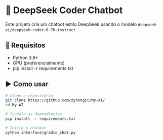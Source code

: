# 💬 DeepSeek Coder Chatbot

Este projeto cria um chatbot estilo DeepSeek usando o modelo `deepseek-ai/deepseek-coder-6.7b-instruct`.

## 🔧 Requisitos

- Python 3.8+
- GPU (preferencialmente)
- pip install -r requirements.txt

## ▶️ Como usar

```bash
# Clone o repositório
git clone https://github.com/zynongit/My-AI/
cd My-AI

# Instale as dependências
pip install -r requirements.txt

# Inicie o chatbot
python interface/gradio_chat.py
